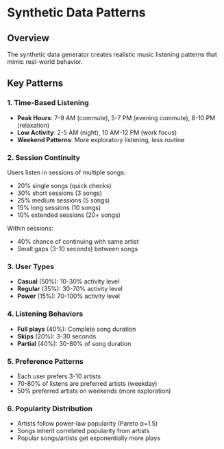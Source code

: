 # Synthetic Data Patterns

## Overview

The synthetic data generator creates realistic music listening patterns that mimic real-world behavior.

## Key Patterns

### 1. Time-Based Listening

- **Peak Hours**: 7-9 AM (commute), 5-7 PM (evening commute), 8-10 PM (relaxation)
- **Low Activity**: 2-5 AM (night), 10 AM-12 PM (work focus)
- **Weekend Patterns**: More exploratory listening, less routine

### 2. Session Continuity

Users listen in sessions of multiple songs:
- 20% single songs (quick checks)
- 30% short sessions (3 songs)
- 25% medium sessions (5 songs)
- 15% long sessions (10 songs)
- 10% extended sessions (20+ songs)

Within sessions:
- 40% chance of continuing with same artist
- Small gaps (3-10 seconds) between songs

### 3. User Types

- **Casual** (50%): 10-30% activity level
- **Regular** (35%): 30-70% activity level
- **Power** (15%): 70-100% activity level

### 4. Listening Behaviors

- **Full plays** (40%): Complete song duration
- **Skips** (20%): 3-30 seconds
- **Partial** (40%): 30-80% of song duration

### 5. Preference Patterns

- Each user prefers 3-10 artists
- 70-80% of listens are preferred artists (weekday)
- 50% preferred artists on weekends (more exploration)

### 6. Popularity Distribution

- Artists follow power-law popularity (Pareto α=1.5)
- Songs inherit correlated popularity from artists
- Popular songs/artists get exponentially more plays